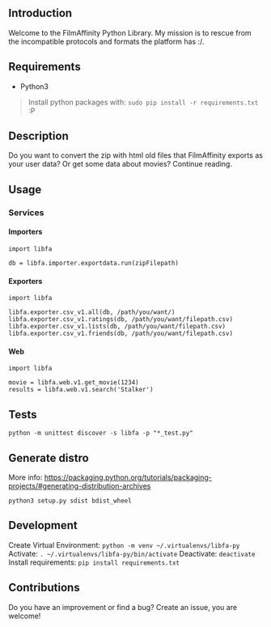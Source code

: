 ## Introduction
Welcome to the FilmAffinity Python Library. My mission is to rescue from the incompatible protocols and formats the platform has :/.

## Requirements
- Python3

> Install python packages with: `sudo pip install -r requirements.txt` :P

## Description
Do you want to convert the zip with html old files that FilmAffinity exports as your user data? Or get some data about movies? Continue reading.

## Usage

### Services
#### Importers
```
import libfa

db = libfa.importer.exportdata.run(zipFilepath)
```

#### Exporters
```
import libfa

libfa.exporter.csv_v1.all(db, /path/you/want/)
libfa.exporter.csv_v1.ratings(db, /path/you/want/filepath.csv)
libfa.exporter.csv_v1.lists(db, /path/you/want/filepath.csv)
libfa.exporter.csv_v1.friends(db, /path/you/want/filepath.csv)
```

#### Web
```
import libfa

movie = libfa.web.v1.get_movie(1234)
results = libfa.web.v1.search('Stalker')
```

## Tests
```
python -m unittest discover -s libfa -p "*_test.py"
```

## Generate distro
More info: https://packaging.python.org/tutorials/packaging-projects/#generating-distribution-archives
```
python3 setup.py sdist bdist_wheel
```

## Development
Create Virtual Environment: `python -m venv ~/.virtualenvs/libfa-py`
Activate: `. ~/.virtualenvs/libfa-py/bin/activate`
Deactivate: `deactivate`
Install requirements: `pip install requirements.txt`

## Contributions
Do you have an improvement or find a bug? Create an issue, you are welcome!


